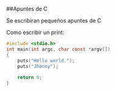 ##Apuntes de C

Se escribiran pequeños apuntes de C

Como escribir un print:
```c
#include <stdio.h>
int main(int argc, char const *argv[])
{
	puts("Hello world.");
	puts("Jhonny");
	
	return 0;
}
```




